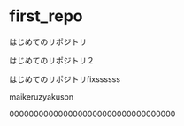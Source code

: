 # first_repo
はじめてのリポジトリ


はじめてのリポジトリ２


はじめてのリポジトリfixssssss

maikeruzyakuson


0000000000000000000000000000000000